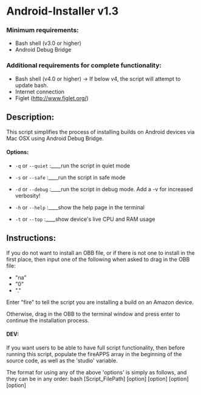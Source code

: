 # Android-Installer v1.3

### Minimum requirements:
- Bash shell (v3.0 or higher)
- Android Debug Bridge

### Additional requirements for complete functionality:
- Bash shell (v4.0 or higher) -> If below v4, the script will attempt to update bash.
- Internet connection
- Figlet (http://www.figlet.org/)

## Description:

This script simplifies the process of installing builds on Android devices via Mac OSX using Android Debug Bridge.

#### Options:

- `-q` or `--quiet`	:____run the script in quiet mode

- `-s` or `--safe`	:____run the script in safe mode

- `-d` or `--debug`	:____run the script in debug mode. Add a -v for increased verbosity!

- `-h` or `--help`	:____show the help page in the terminal

- `-t` or `--top`	:____show device's live CPU and RAM usage

## Instructions:

If you do not want to install an OBB file, or if there is not one to install in the first place,
then input one of the following when asked to drag in the OBB file:

- "na"
- "0"
- "."

Enter "fire" to tell the script you are installing a build on an Amazon device.

Otherwise, drag in the OBB to the terminal window and press enter to continue the installation process.

#### DEV:

If you want users to be able to have full script functionality, then before running this script, populate the fireAPPS array in the beginning of the source code,
as well as the 'studio' variable.

The format for using any of the above 'options' is simply as follows, and they can be in any order:
	bash [Script_FilePath] [option] [option] [option] [option]
